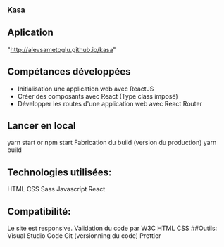 ### Kasa

## Aplication

"http://alevsametoglu.github.io/kasa"

## Compétances développées

- Initialisation une application web avec ReactJS
- Créer des composants avec React (Type class imposé)
- Développer les routes d'une application web avec React Router

## Lancer en local

yarn start or npm start
Fabrication du build (version du production)
yarn build

## Technologies utilisées:

HTML
CSS
Sass
Javascript
React

## Compatibilité:

Le site est responsive.
Validation du code par W3C
HTML
CSS
##Outils:
Visual Studio Code
Git (versionning du code)
Prettier
